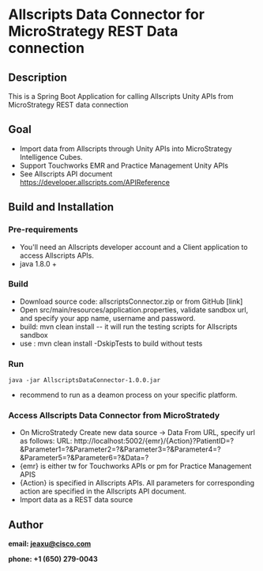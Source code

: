 # Allscripts Data Connector for MicroStrategy REST Data connection


## Description
This is a Spring Boot Application for calling Allscripts Unity APIs from MicroStrategy REST data connection

## Goal
* Import data from Allscripts through Unity APIs into MicroStrategy Intelligence Cubes.
* Support Touchworks EMR and Practice Management Unity APIs
* See Allscripts API document https://developer.allscripts.com/APIReference


## Build and Installation

### Pre-requirements
* You'll need an Allscripts developer account and a Client application to access Allscripts APIs.
* java 1.8.0 +

### Build
* Download source code: allscriptsConnector.zip or from GitHub [link]
* Open src/main/resources/application.properties, validate sandbox url, and specify your app name, username and password.
* build: mvn clean install -- it will run the testing scripts for Allscripts sandbox
* use : mvn clean install -DskipTests to build without tests


### Run
```
java -jar AllscriptsDataConnector-1.0.0.jar
```
* recommend to run as a deamon process on your specific platform.

### Access Allscripts Data Connector from MicroStratedy

* On MicroStratedy Create new data source -> Data From URL, specify url as follows:
URL: http://localhost:5002/{emr}/{Action}?PatientID=?&Parameter1=?&Parameter2=?&Parameter3=?&Parameter4=?&Parameter5=?&Parameter6=?&Data=?
* {emr} is either tw for Touchworks APIs or pm for Practice Management APIS
* {Action} is specified in Allscripts APIs. All parameters for corresponding action are specified in the Allscripts API document.
* Import data as a REST data source

## Author

**email: jeaxu@cisco.com**

**phone: +1 (650) 279-0043**
